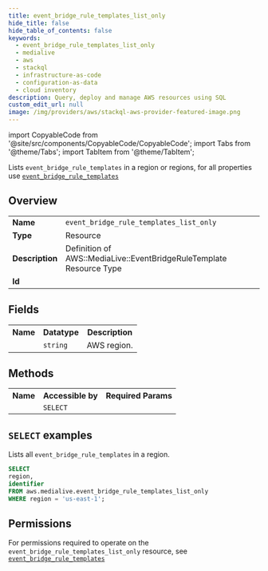 ```yaml
---
title: event_bridge_rule_templates_list_only
hide_title: false
hide_table_of_contents: false
keywords:
  - event_bridge_rule_templates_list_only
  - medialive
  - aws
  - stackql
  - infrastructure-as-code
  - configuration-as-data
  - cloud inventory
description: Query, deploy and manage AWS resources using SQL
custom_edit_url: null
image: /img/providers/aws/stackql-aws-provider-featured-image.png
---
```


import CopyableCode from '@site/src/components/CopyableCode/CopyableCode';
import Tabs from '@theme/Tabs';
import TabItem from '@theme/TabItem';

Lists <code>event_bridge_rule_templates</code> in a region or regions, for all properties use <a href="/providers/aws/serviceName/event_bridge_rule_templates/"><code>event_bridge_rule_templates</code></a>

## Overview
<table><tbody>
<tr><td><b>Name</b></td><td><code>event_bridge_rule_templates_list_only</code></td></tr>
<tr><td><b>Type</b></td><td>Resource</td></tr>
<tr><td><b>Description</b></td><td>Definition of AWS::MediaLive::EventBridgeRuleTemplate Resource Type</td></tr>
<tr><td><b>Id</b></td><td><CopyableCode code="aws.medialive.event_bridge_rule_templates_list_only" /></td></tr>
</tbody></table>

## Fields
<table><tbody><tr><th>Name</th><th>Datatype</th><th>Description</th></tr><tr><td><CopyableCode code="region" /></td><td><code>string</code></td><td>AWS region.</td></tr>
</tbody></table>

## Methods

<table><tbody>
  <tr>
    <th>Name</th>
    <th>Accessible by</th>
    <th>Required Params</th>
  </tr>
  <tr>
    <td><CopyableCode code="list_resources" /></td>
    <td><code>SELECT</code></td>
    <td><CopyableCode code="region" /></td>
  </tr>
</tbody></table>

## `SELECT` examples
Lists all <code>event_bridge_rule_templates</code> in a region.
```sql
SELECT
region,
identifier
FROM aws.medialive.event_bridge_rule_templates_list_only
WHERE region = 'us-east-1';
```


## Permissions

For permissions required to operate on the <code>event_bridge_rule_templates_list_only</code> resource, see <a href="/providers/aws/medialive/event_bridge_rule_templates/#permissions"><code>event_bridge_rule_templates</code></a>

